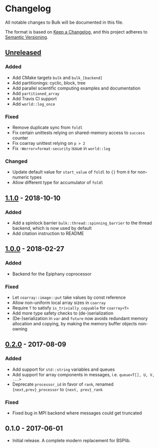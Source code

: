 # Changelog

All notable changes to Bulk will be documented in this file.

The format is based on [Keep a Changelog](https://keepachangelog.com/en/1.0.0/),
and this project adheres to [Semantic
Versioning](https://semver.org/spec/v2.0.0.html).

## [Unreleased]

### Added

- Add CMake targets `bulk` and `bulk_[backend]`
- Add partitionings: cyclic, block, tree
- Add parallel scientific computing examples and documentation
- Add `partitioned_array`
- Add Travis CI support
- Add `world::log_once`

### Fixed

- Remove duplicate sync from `foldl`
- Fix certain unittests relying on shared-memory access to `success` counter
- Fix coarray unittest relying on `p > 2`
- Fix `-Werror=format-security` issue in `world::log`

### Changed

- Update default value for `start_value` of `foldl` to `{}` from `0` for
  non-numeric types
- Allow different type for accumulator of `foldl`

## [1.1.0] - 2018-10-10

### Added

- Add a spinlock barrier `bulk::thread::spinning_barrier` to the thread
  backend, which is now used by default
- Add citation instruction to README

## [1.0.0] - 2018-02-27

### Added

- Backend for the Epiphany coprocessor

### Fixed

- Let `coarray::image::put` take values by const reference
- Allow non-uniform local array sizes in `coarray` 
- Require `T` to satisfy `is_trivially_copyable` for `coarray<T>`
- Add more type safety checks to (de-)serialization 
- (De-)serialization in `var` and `future` now avoids redundant memory
  allocation and copying, by making the memory buffer objects non-owning

## [0.2.0] - 2017-08-09

### Added

- Add support for `std::string` variables and queues
- Add support for array components in messages, i.e. `queue<T[], U, V, ...>`
- Deprecate `processor_id` in favor of `rank`, renamed `{next,prev}_processor`
  to `{next, prev}_rank`

### Fixed

- Fixed bug in MPI backend where messages could get truncated

## 0.1.0 - 2017-06-01

- Initial release. A complete modern replacement for BSPlib.

[Unreleased]: https://github.com/jwbuurlage/bulk/compare/v1.1.0...develop
[1.1.0]: https://github.com/jwbuurlage/bulk/compare/v1.0.0...v1.1.0
[1.0.0]: https://github.com/jwbuurlage/bulk/compare/v0.2.0...v1.0.0
[0.2.0]: https://github.com/jwbuurlage/bulk/compare/v0.1.0...v0.2.0
